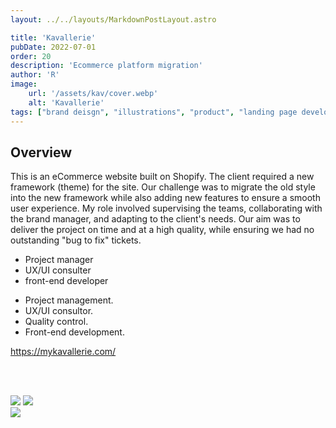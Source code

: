 ```yaml
---
layout: ../../layouts/MarkdownPostLayout.astro

title: 'Kavallerie'
pubDate: 2022-07-01
order: 20
description: 'Ecommerce platform migration'
author: 'R'
image:
    url: '/assets/kav/cover.webp'
    alt: 'Kavallerie'
tags: ["brand deisgn", "illustrations", "product", "landing page development"]
---
```


## Overview
This is an eCommerce website built on Shopify. The client required a new framework (theme) for the site. Our challenge was to migrate the old style into the new framework while also adding new features to ensure a smooth user experience. My role involved supervising the teams, collaborating with the brand manager, and adapting to the client's needs. Our aim was to deliver the project on time and at a high quality, while ensuring we had no outstanding "bug to fix" tickets.

<div class="flex flex-wrap text-sm leading-tight text-pretty">

<ul class=" marker:text-slate-300 dark:marker:text-neutral-300">
   <li>Project manager</li>
   <li>UX/UI consulter</li>
   <li>front-end developer</li>
</ul>


<ul class="pl-16 marker:text-slate-300 dark:marker:text-neutral-300">
   <li>Project management.</li>
   <li>UX/UI consultor.</li>
   <li>Quality control.</li>
   <li>Front-end development.</li>
</ul>

</div>
<div class="mt-10 font-light">
  <a target="_blank" class="text-md text-neutral-400 border-solid border-0 border-b-[0.85px] pb-[0px]" href="https://mykavallerie.com/">https://mykavallerie.com/</a>
</div>

<br><br>
<Image class="w-full object-contain" srcset="/assets/kav/cover.webp?w=1000 1000w, /assets/jellyboo/cover.webp?w=400 400w" sizes="400w" loading="lazy" />

<div class="flex justify-start items-start w-full gap-2">
    <Image class="w-1/2 object-contain" src="/assets/kav/kav-1.webp" />
    <Image class="w-1/2 object-contain" src="/assets/kav/kav-2.webp" />
</div>


<div class="flex justify-start items-start w-full gap-2">
    <Image class="w-full object-contain" src="/assets/kav/kav-3.webp" />
</div>
